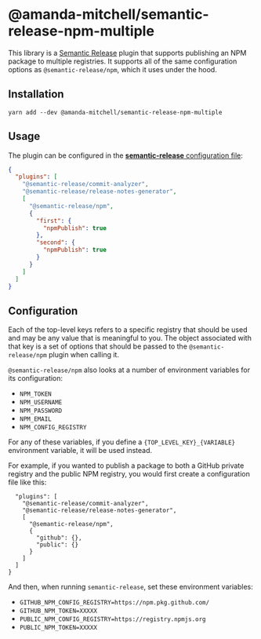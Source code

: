 # @amanda-mitchell/semantic-release-npm-multiple

This library is a [Semantic Release](https://semantic-release.gitbook.io/semantic-release/) plugin that supports publishing an NPM package to multiple registries.
It supports all of the same configuration options as `@semantic-release/npm`, which it uses under the hood.

## Installation

```
yarn add --dev @amanda-mitchell/semantic-release-npm-multiple
```

## Usage

The plugin can be configured in the [**semantic-release** configuration file](https://github.com/semantic-release/semantic-release/blob/master/docs/usage/configuration.md#configuration):

```json
{
  "plugins": [
    "@semantic-release/commit-analyzer",
    "@semantic-release/release-notes-generator",
    [
      "@semantic-release/npm",
      {
        "first": {
          "npmPublish": true
        },
        "second": {
          "npmPublish": true
        }
      }
    ]
  ]
}
```

## Configuration

Each of the top-level keys refers to a specific registry that should be used and may be any value that is meaningful to you.
The object associated with that key is a set of options that should be passed to the `@semantic-release/npm` plugin when calling it.

`@semantic-release/npm` also looks at a number of environment variables for its configuration:

- `NPM_TOKEN`
- `NPM_USERNAME`
- `NPM_PASSWORD`
- `NPM_EMAIL`
- `NPM_CONFIG_REGISTRY`

For any of these variables, if you define a `{TOP_LEVEL_KEY}_{VARIABLE}` environment variable, it will be used instead.

For example, if you wanted to publish a package to both a GitHub private registry and the public NPM registry, you would first create a configuration file like this:

```
  "plugins": [
    "@semantic-release/commit-analyzer",
    "@semantic-release/release-notes-generator",
    [
      "@semantic-release/npm",
      {
        "github": {},
        "public": {}
      }
    ]
  ]
}
```

And then, when running `semantic-release`, set these environment variables:

- `GITHUB_NPM_CONFIG_REGISTRY=https://npm.pkg.github.com/`
- `GITHUB_NPM_TOKEN=XXXXX`
- `PUBLIC_NPM_CONFIG_REGISTRY=https://registry.npmjs.org`
- `PUBLIC_NPM_TOKEN=XXXXX`
